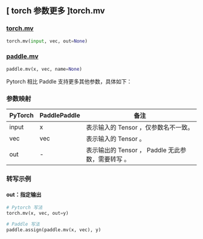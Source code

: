 ## [ torch 参数更多 ]torch.mv
### [torch.mv](https://pytorch.org/docs/stable/generated/torch.mv.html?highlight=torch+mv#torch.mv)
```python
torch.mv(input, vec, out=None)
```

### [paddle.mv](https://www.paddlepaddle.org.cn/documentation/docs/zh/develop/api/paddle/mv_cn.html)

```python
paddle.mv(x, vec, name=None)
```

Pytorch 相比 Paddle 支持更多其他参数，具体如下：

### 参数映射
| PyTorch       | PaddlePaddle | 备注                                                   |
| ------------- | ------------ | ------------------------------------------------------ |
| input         | x            | 表示输入的 Tensor ，仅参数名不一致。                   |
| vec         | vec           | 表示输入的 Tensor 。                   |
| out         | -            | 表示输出的 Tensor ， Paddle 无此参数，需要转写 。                   |

### 转写示例

#### out：指定输出
```python
# Pytorch 写法
torch.mv(x, vec, out=y)

# Paddle 写法
paddle.assign(paddle.mv(x, vec), y)
```
